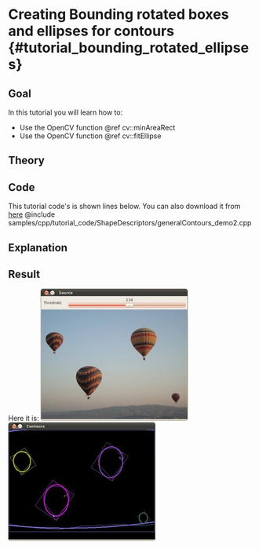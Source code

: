 Creating Bounding rotated boxes and ellipses for contours {#tutorial_bounding_rotated_ellipses}
=========================================================

Goal
----

In this tutorial you will learn how to:

-   Use the OpenCV function @ref cv::minAreaRect
-   Use the OpenCV function @ref cv::fitEllipse

Theory
------

Code
----

This tutorial code's is shown lines below. You can also download it from
[here](https://github.com/opencv/opencv/tree/master/samples/cpp/tutorial_code/ShapeDescriptors/generalContours_demo2.cpp)
@include samples/cpp/tutorial_code/ShapeDescriptors/generalContours_demo2.cpp

Explanation
-----------

Result
------

Here it is:
![](images/Bounding_Rotated_Ellipses_Source_Image.jpg)
![](images/Bounding_Rotated_Ellipses_Result.jpg)
